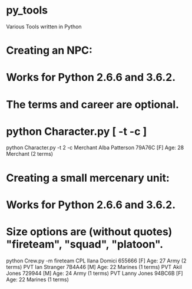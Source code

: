 # py_tools
Various Tools written in Python

# Creating an NPC:
  # Works for Python 2.6.6 and 3.6.2.
  # The terms and career are optional.
  # python Character.py [ -t <terms> -c <career> ]

  python Character.py -t 2 -c Merchant
  Alba Patterson  79A76C [F] Age: 28 
  Merchant (2 terms)

# Creating a small mercenary unit:
  # Works for Python 2.6.6 and 3.6.2.
  # Size options are (without quotes) "fireteam", "squad", "platoon".
  
  python Crew.py -m fireteam
  CPL Ilana Domici        655666 [F] Age: 27
    Army (2 terms)
  PVT Ian Stranger        7B4A46 [M] Age: 22
    Marines (1 terms)
  PVT Akil Jones          729944 [M] Age: 24
    Army (1 terms)
  PVT Lanny Jones         94BC6B [F] Age: 22
    Marines (1 terms)
 
